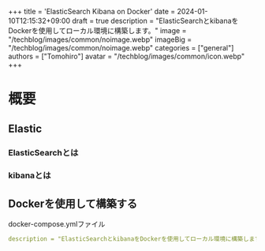 +++
title = 'ElasticSearch Kibana on Docker'
date = 2024-01-10T12:15:32+09:00
draft = true
description = "ElasticSearchとkibanaをDockerを使用してローカル環境に構築します。"
image = "/techblog/images/common/noimage.webp"
imageBig = "/techblog/images/common/noimage.webp"
categories = ["general"]
authors = ["Tomohiro"]
avatar = "/techblog/images/common/icon.webp"
+++

# 概要

## Elastic
### ElasticSearchとは
### kibanaとは
## Dockerを使用して構築する

docker-compose.ymlファイル

```yaml
description = "ElasticSearchとkibanaをDockerを使用してローカル環境に構築します.description = "ElasticSearchとkibanaをDockerを使用してローカル環境に構築します

```

